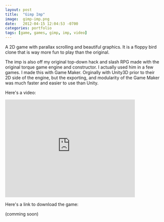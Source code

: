 ```yaml
---
layout: post
title:  "Gimp Imp"
image:	gimp-imp.png
date:   2012-04-15 12:04:53 -0700
categories: portfolio
tags: [game, games, gimp, imp, video]
---
```


<p>A 2D game with parallax scrolling and beautiful graphics. It is a floppy bird clone that is way more fun to play than the original.</p> <!--more--> The imp is also off my original top-down hack and slash RPG made with the original torque game engine and constructor. I actually used him in a few games. I made this with Game Maker. Orginally with Unity3D prior to their 2D side of the engine, but the exporting, and modularity of the Game Maker was much faster and easier to use than Unity.

Here's a video:
<iframe class="center-block" width="420" height="315" src="https://www.youtube.com/embed/rSCfKm6Zw_w" frameborder="0" allowfullscreen></iframe>

Here's a link to download the game:

(comming soon)